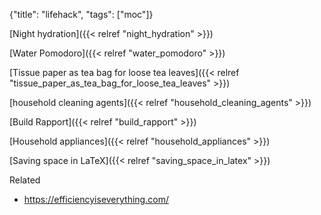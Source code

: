 {"title": "lifehack", "tags": ["moc"]}

[Night hydration]({{< relref "night_hydration" >}})

[Water Pomodoro]({{< relref "water_pomodoro" >}})

[Tissue paper as tea bag for loose tea leaves]({{< relref "tissue_paper_as_tea_bag_for_loose_tea_leaves" >}})

[household cleaning agents]({{< relref "household_cleaning_agents" >}})

[Build Rapport]({{< relref "build_rapport" >}})

[Household appliances]({{< relref "household_appliances" >}})

[Saving space in LaTeX]({{< relref "saving_space_in_latex" >}})

Related
* https://efficiencyiseverything.com/

